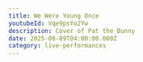 ```yaml
---
title: We Were Young Once
youtubeId: Vqe9psYo2Yw
description: Cover of Pat the Bunny
date: 2025-08-09T04:00:00.000Z
category: live-performances
---
```


